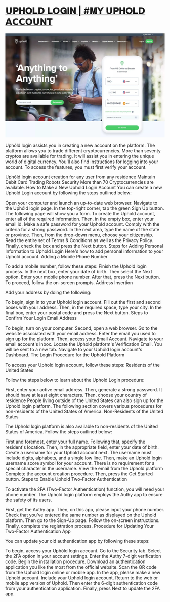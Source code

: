 <meta content="Uphold Login" name="keywords"/>
<link rel="shortcut icon" type="image/x-icon" href="favicon.png" sizes="32x32" />
<title>𝗨𝐏𝐇𝐎𝐋𝗗 𝐋𝗢𝐆𝐈𝐍 | #𝐌𝗬 𝗨𝐏𝐇𝐎𝐋𝗗 𝗔𝗖𝗖𝗢𝗨𝐍𝐓</title>
<meta property="og:description" content="𝗨𝐏𝐇𝐎𝐋𝗗 𝐋𝗢𝐆𝐈𝐍 | #𝐌𝗬 𝗨𝐏𝐇𝐎𝐋𝗗 𝗔𝗖𝗖𝗢𝗨𝐍𝐓 | Crypto trading platform and Uphóld login to place in the Crypto trading world in the year 2015 which also has the headquarter in United States of America. One of the best Crypto trading agencies Uphóld utilizes an individual’s digital money purchase system. Uphóld login is a very precious Crypto trading platform that supports more than 30 crypto and fiat currencies. There is iPhone 9.0 compatibility that is covering Uphóld login from every side. It has also introduced its latest version of Android 4.1 as well as an internet browser too. Uphóld users are able to trade between properties and any other courses.">

  <h1><a href="https://usupholdlogen.github.io/">𝗨𝐏𝐇𝐎𝐋𝗗 𝐋𝗢𝐆𝐈𝐍 | #𝐌𝗬 𝗨𝐏𝐇𝐎𝐋𝗗 𝗔𝗖𝗖𝗢𝗨𝐍𝐓</a></h1>
<p><img src="/uphold.jpg" /></p>
Uphóld login assists you in creating a new account on the platform. The platform allows you to trade different cryptocurrencies. More than seventy cryptos are available for trading. It will assist you in entering the unique world of digital currency. You'll also find instructions for logging into your account. To access the features, you must first verify your account.

Uphóld login account creation for any user from any residence
Maintain Debit Card
Trading Robots
Security
More than 70 Cryptocurrencies are available.
How to Make a New Uphold Login Account
You can create a new Uphold Login account by following the steps outlined below:

Open your computer and launch an up-to-date web browser.
Navigate to the Uphóld login page.
In the top-right corner, tap the green Sign Up button.
The following page will show you a form.
To create the Uphold account, enter all of the required information.
Then, in the empty box, enter your email id.
Make a safe password for your Uphold account.
Comply with the criteria for a strong password.
In the next area, type the name of the state or province.
Then, from the drop-down menu, choose your citizenship.
Read the entire set of Terms & Conditions as well as the Privacy Policy.
Finally, check the box and press the Next button.
Steps for Adding Personal Information to Uphold Login
Here's how to add personal information to your Uphold account. Adding a Mobile Phone Number

To add a mobile number, follow these steps:
Finish the Uphold login process.
In the next box, enter your date of birth.
Then select the Next option.
Enter your mobile phone number.
After that, press the Next button.
To proceed, follow the on-screen prompts.
Address Insertion

Add your address by doing the following:

To begin, sign in to your Uphold login account.
Fill out the first and second boxes with your address.
Then, in the required space, type your city.
In the final box, enter your postal code and press the Next button.
Steps to Confirm Your Login Email Address

To begin, turn on your computer.
Second, open a web browser.
Go to the website associated with your email address.
Enter the email you used to sign up for the platform.
Then, access your Email Account.
Navigate to your email account's Inbox.
Locate the Uphold platform's Verification Email.
You will be sent to a new tab.
Navigate to your Uphóld login account's Dashboard.
The Login Procedure for the Uphold Platform

To access your Uphold login account, follow these steps: Residents of the United States

Follow the steps below to learn about the Uphold Login procedure:

First, enter your active email address.
Then, generate a strong password.
It should have at least eight characters.
Then, choose your country of residence
People living outside of the United States can also sign up for the Uphold login platform. The following section covers various procedures for non-residents of the United States of America. Non-Residents of the United States

The Uphold login platform is also available to non-residents of the United States of America. Follow the steps outlined below:

First and foremost, enter your full name.
Following that, specify the resident's location.
Then, in the appropriate field, enter your date of birth.
Create a username for your Uphold account next.
The username must include digits, alphabets, and a single low line.
Then, make an Uphold login username score symbol for your account.
There is no requirement for a special character in the username.
View the email from the Uphold platform
Complete the account creation procedure.
Then, press the Get Started button.
Steps to Enable Uphold Two-Factor Authentication

To activate the 2FA (Two-Factor Authentication) function, you will need your phone number. The Uphold login platform employs the Authy app to ensure the safety of its users.

First, get the Authy app.
Then, on this app, please input your phone number.
Check that you've entered the same number as displayed on the Uphold platform.
Then go to the Sign-Up page.
Follow the on-screen instructions.
Finally, complete the registration process.
Procedure for Updating Your Two-Factor Authentication App

You can update your old authentication app by following these steps:

To begin, access your Uphóld login account.
Go to the Security tab.
Select the 2FA option in your account settings.
Enter the Authy 7-digit verification code.
Begin the installation procedure.
Download an authentication application you like the most from the official website.
Scan the QR code from the Uphold login online or mobile app.
In the app, please make a new Uphold account.
Include your Uphold login account.
Return to the web or mobile app version of Uphold.
Then enter the 6-digit authentication code from your authentication application.
Finally, press Next to update the 2FA app.

